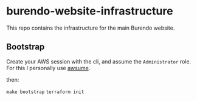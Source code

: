 # burendo-website-infrastructure
This repo contains the infrastructure for the main Burendo website.

## Bootstrap

Create your AWS session with the cli, and assume the `Administrator` role. For this I personally use [awsume](https://awsu.me/).

then:

`make bootstrap`
`terraform init`
